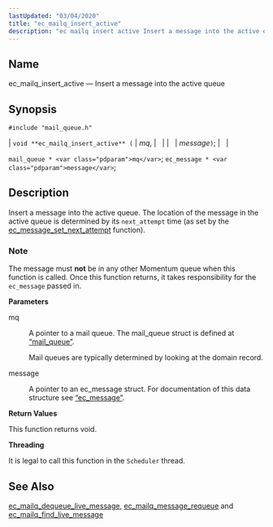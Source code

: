 ```yaml
---
lastUpdated: "03/04/2020"
title: "ec_mailq_insert_active"
description: "ec mailq insert active Insert a message into the active queue void ec mailq insert active mq message mail queue mq ec message message Insert a message into the active queue The location of the message in the active queue is determined by its next attempt time as set by..."
---
```


<a name="apis.ec_mailq_insert_active"></a> 
## Name

ec_mailq_insert_active — Insert a message into the active queue

## Synopsis

`#include "mail_queue.h"`

| `void **ec_mailq_insert_active** (` | <var class="pdparam">mq</var>, |   |
|   | <var class="pdparam">message</var>`)`; |   |

`mail_queue * <var class="pdparam">mq</var>`;
`ec_message * <var class="pdparam">message</var>`;<a name="idp54447552"></a> 
## Description

Insert a message into the active queue. The location of the message in the active queue is determined by its `next_attempt` time (as set by the [ec_message_set_next_attempt](/momentum/3/3-api/apis-ec-message-set-next-attempt) function).

### Note

The message must **not** be in any other Momentum queue when this function is called. Once this function returns, it takes responsibility for the `ec_message` passed in.

**<a name="idp54452096"></a> Parameters**

<dl class="variablelist">

<dt>mq</dt>

<dd>

A pointer to a mail queue. The mail_queue struct is defined at [“mail_queue”](/momentum/3/3-api/structs-mail-queue).

Mail queues are typically determined by looking at the domain record.

</dd>

<dt>message</dt>

<dd>

A pointer to an ec_message struct. For documentation of this data structure see [“ec_message”](/momentum/3/3-api/structs-ec-message).

</dd>

</dl>

**<a name="idp54458432"></a> Return Values**

This function returns void.

**<a name="idp54459344"></a> Threading**

It is legal to call this function in the `Scheduler` thread.

<a name="idp54460880"></a> 
## See Also

[ec_mailq_dequeue_live_message](/momentum/3/3-api/apis-ec-mailq-dequeue-live-message), [ec_mailq_message_requeue](/momentum/3/3-api/apis-ec-mailq-message-requeue) and [ec_mailq_find_live_message](/momentum/3/3-api/apis-ec-mailq-find-live-message)